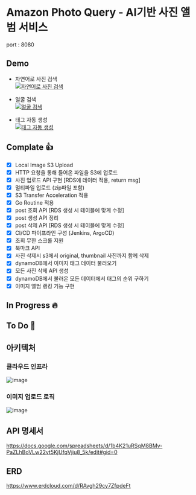 # Amazon Photo Query - AI기반 사진 앨범 서비스

port : 8080

## Demo

- 자연어로 사진 검색  
[![자연어로 사진 검색](http://img.youtube.com/vi/jOgX3f43c1Q/0.jpg)](https://youtu.be/jOgX3f43c1Q)

- 얼굴 검색  
[![얼굴 검색](http://img.youtube.com/vi/373Xvy3tddM/0.jpg)](https://youtu.be/373Xvy3tddM)

- 태그 자동 생성  
[![태그 자동 생성](http://img.youtube.com/vi/GlHXMVzgk-s/0.jpg)](https://youtu.be/GlHXMVzgk-s)




## Complate :thumbsup:
- [x] Local Image S3 Upload
- [x] HTTP 요청을 통해 들어온 파일을 S3에 업로드
- [x] 사진 업로드 API 구현 [RDS에 데이터 적용, return msg]
- [x] 멀티파일 업로드 (zip파일 포함)
- [x] S3 Transfer Acceleration 적용
- [x] Go Routine 적용 
- [x] post 조회 API [RDS 생성 시 테이블에 맞게 수정]
- [x] post 생성 API 정리
- [x] post 삭제 API [RDS 생성 시 테이블에 맞게 수정]
- [x] CI/CD 파이프라인 구성 (Jenkins, ArgoCD)
- [x] 조회 무한 스크롤 지원
- [x] 북마크 API
- [x] 사진 삭제시 s3에서 original, thumbnail 사진까지 함께 삭제
- [x] dynamoDB에서 이미지 태그 데이터 불러오기
- [x] 모든 사진 삭제 API 생성
- [x] dynamoDB에서 불러온 모든 데이터에서 태그의 순위 구하기
- [x] 이미지 앨범 랭킹 기능 구현
## In Progress :fire:

## To Do :turtle:

## 아키텍처
### 클라우드 인프라
![image](https://github.com/War-Oxi/ACE-Team-KKamJi/assets/72260110/78b741a7-3437-4f64-b430-b0248175b9c0)

### 이미지 업로드 로직
![image](https://github.com/War-Oxi/ACE-Team-KKamJi/assets/72260110/5a51b26a-a296-4ac7-a436-a0112473c2d3)

## API 명세서
https://docs.google.com/spreadsheets/d/1b4K21uRSqM8BMv-PaZLhBoVLw22vt5KjUfqVjiu8_5k/edit#gid=0

## ERD 
https://www.erdcloud.com/d/RAvgh29cy7ZfpdeFt
